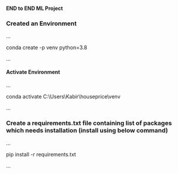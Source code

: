 #### END to END ML Project

### Created an Environment
...

conda create -p venv python=3.8

...
#### Activate Environment
...

conda activate C:\Users\Kabir\houseprice\venv

...
### Create a requirements.txt file containing list of packages which needs installation (install using below command)
...

pip install -r requirements.txt

...

